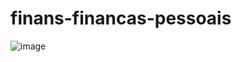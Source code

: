 # finans-financas-pessoais
![image](https://user-images.githubusercontent.com/39106898/133290997-3d0f9539-6ef4-4a50-a8d0-cce7d6f49582.png)

